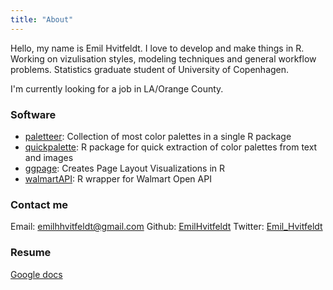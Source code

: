 ```yaml
---
title: "About"
---
```


Hello, my name is Emil Hvitfeldt. I love to develop and make things in R. Working on vizulisation styles, modeling techniques and general workflow problems. Statistics graduate student of University of Copenhagen.

I'm currently looking for a job in LA/Orange County.

### Software

- [paletteer](https://github.com/EmilHvitfeldt/paletteer): Collection of most color palettes in a single R package
- [quickpalette](https://github.com/EmilHvitfeldt/quickpalette): R package for quick extraction of color palettes from text and images
- [ggpage](https://github.com/EmilHvitfeldt/ggpage): Creates Page Layout Visualizations in R
- [walmartAPI](https://github.com/EmilHvitfeldt/walmartAPI): R wrapper for Walmart Open API

### Contact me

Email: [emilhhvitfeldt@gmail.com](mailto:emilhhvitfeldt@gmail.com)
Github: [EmilHvitfeldt](https://github.com/EmilHvitfeldt)
Twitter: [Emil_Hvitfeldt](https://twitter.com/Emil_Hvitfeldt)

### Resume

[Google docs](https://docs.google.com/document/d/1w5P3aufcWqDtB2LArvUdwUP8aM4gxbXHEXcZMryuGYM/edit?usp=sharing)